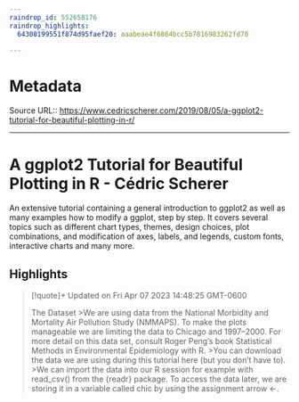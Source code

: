 ```yaml
---
raindrop_id: 552658176
raindrop_highlights:
  64308199551f874d95faef20: aaabeae4f6864bcc5b7816983262fd70

---
```


# Metadata
Source URL:: https://www.cedricscherer.com/2019/08/05/a-ggplot2-tutorial-for-beautiful-plotting-in-r/


---
# A ggplot2 Tutorial for Beautiful Plotting in R - Cédric Scherer

An extensive tutorial containing a general introduction to ggplot2 as well as many examples how to modify a ggplot, step by step. It covers several topics such as different chart types, themes, design choices, plot combinations, and modification of axes, labels, and legends, custom fonts, interactive charts and many more.

## Highlights

> [!quote]+ Updated on Fri Apr 07 2023 14:48:25 GMT-0600
>
> The Dataset
&gt;We are using data from the National Morbidity and Mortality Air Pollution Study (NMMAPS). To make the plots manageable we are limiting the data to Chicago and 1997–2000. For more detail on this data set, consult Roger Peng’s book Statistical Methods in Environmental Epidemiology with R.
&gt;You can download the data we are using during this tutorial here (but you don’t have to).
&gt;We can import the data into our R session for example with read_csv() from the {readr} package. To access the data later, we are storing it in a variable called chic by using the assignment arrow &lt;-.
